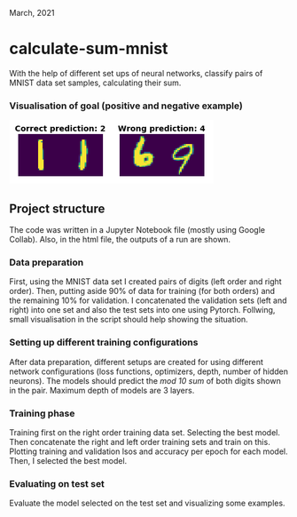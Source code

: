 March, 2021

# calculate-sum-mnist
With the help of different set ups of neural networks, classify pairs of MNIST data set samples, calculating their sum. 

### Visualisation of goal (positive and negative example)

![](images/example_prediction.png )

## Project structure

The code was written in a Jupyter Notebook file (mostly using Google Collab). Also, in the html file, the outputs of a run are shown.


### Data preparation

First, using the MNIST data set I created pairs of digits (left order and right order). Then, putting aside 90% of data for training (for both orders) and the remaining 10% for validation. I concatenated the validation sets (left and right) into one set and also the test sets into one using Pytorch. Follwing, small visualisation in the script should help showing the situation.

### Setting up different training configurations

After data preparation, different setups are created for using different network configurations (loss functions, optimizers, depth, number of hidden neurons). The models should predict the _mod 10 sum_ of both digits shown in the pair. Maximum depth of models are 3 layers.

### Training phase

Training first on the right order training data set. Selecting the best model. Then concatenate the right and left order training sets and train on this. Plotting training and validation lsos and accuracy per epoch for each model. Then, I selected the best model.

### Evaluating on test set

Evaluate the model selected on the test set and visualizing some examples.